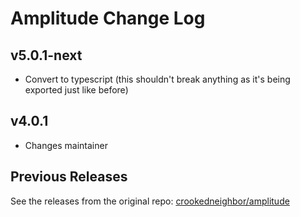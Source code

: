 # Amplitude Change Log

## v5.0.1-next
- Convert to typescript (this shouldn't break anything as it's being exported just like before)

## v4.0.1
- Changes maintainer

## Previous Releases
See the releases from the original repo: [crookedneighbor/amplitude](https://github.com/crookedneighbor/amplitude/releases)
